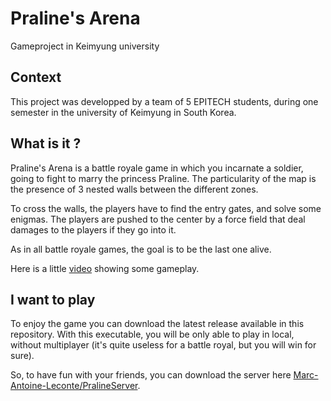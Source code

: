 # Praline's Arena
Gameproject in Keimyung university


## Context
This project was developped by a team of 5 EPITECH students, during one semester in the university of Keimyung in South Korea.


## What is it ?
Praline's Arena is a battle royale game in which you incarnate a soldier, going to fight to marry the princess Praline. The particularity of the map is the presence of 3 nested walls between the different zones. 

To cross the walls, the players have to find the entry gates, and solve some enigmas. The players are pushed to the center by a force field that deal damages to the players if they go into it. 

As in all battle royale games, the goal is to be the last one alive.

Here is a little [video](https://www.youtube.com/watch?v=iLG2IwoZlsM&t=18s) showing some gameplay.

## I want to play
To enjoy the game you can download the latest release available in this repository. With this executable, you will be only able to play in local, without multiplayer (it's quite useless for a battle royal, but you will win for sure).

So, to have fun with your friends, you can download the server here [Marc-Antoine-Leconte/PralineServer](https://github.com/Marc-Antoine-Leconte/PralineServer).
